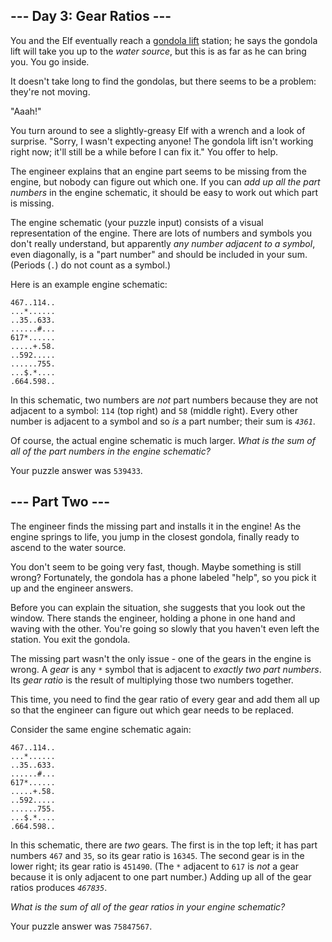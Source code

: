 \--- Day 3: Gear Ratios ---
---------------------------

You and the Elf eventually reach a [gondola lift](https://en.wikipedia.org/wiki/Gondola_lift)
station; he says the gondola lift will take you up to the _water source_, but this is as far as he
can bring you. You go inside.

It doesn't take long to find the gondolas, but there seems to be a problem: they're not moving.

"Aaah!"

You turn around to see a slightly-greasy Elf with a wrench and a look of surprise. "Sorry, I wasn't
expecting anyone! The gondola lift isn't working right now; it'll still be a while before I can fix
it." You offer to help.

The engineer explains that an engine part seems to be missing from the engine, but nobody can figure
out which one. If you can _add up all the part numbers_ in the engine schematic, it should be easy
to work out which part is missing.

The engine schematic (your puzzle input) consists of a visual representation of the engine. There
are lots of numbers and symbols you don't really understand, but apparently _any number adjacent to
a symbol_, even diagonally, is a "part number" and should be included in your sum. (Periods (`.`) do
not count as a symbol.)

Here is an example engine schematic:

    467..114..
    ...*......
    ..35..633.
    ......#...
    617*......
    .....+.58.
    ..592.....
    ......755.
    ...$.*....
    .664.598..


In this schematic, two numbers are _not_ part numbers because they are not adjacent to a symbol:
`114` (top right) and `58` (middle right). Every other number is adjacent to a symbol and so _is_ a
part number; their sum is _`4361`_.

Of course, the actual engine schematic is much larger. _What is the sum of all of the part numbers
in the engine schematic?_

Your puzzle answer was `539433`.

\--- Part Two ---
-----------------

The engineer finds the missing part and installs it in the engine! As the engine springs to life,
you jump in the closest gondola, finally ready to ascend to the water source.

You don't seem to be going very fast, though. Maybe something is still wrong? Fortunately, the
gondola has a phone labeled "help", so you pick it up and the engineer answers.

Before you can explain the situation, she suggests that you look out the window. There stands the
engineer, holding a phone in one hand and waving with the other. You're going so slowly that you
haven't even left the station. You exit the gondola.

The missing part wasn't the only issue - one of the gears in the engine is wrong. A _gear_ is any
`*` symbol that is adjacent to _exactly two part numbers_. Its _gear ratio_ is the result of
multiplying those two numbers together.

This time, you need to find the gear ratio of every gear and add them all up so that the engineer
can figure out which gear needs to be replaced.

Consider the same engine schematic again:

    467..114..
    ...*......
    ..35..633.
    ......#...
    617*......
    .....+.58.
    ..592.....
    ......755.
    ...$.*....
    .664.598..


In this schematic, there are _two_ gears. The first is in the top left; it has part numbers `467`
and `35`, so its gear ratio is `16345`. The second gear is in the lower right; its gear ratio is
`451490`. (The `*` adjacent to `617` is _not_ a gear because it is only adjacent to one part
number.) Adding up all of the gear ratios produces _`467835`_.

_What is the sum of all of the gear ratios in your engine schematic?_

Your puzzle answer was `75847567`.